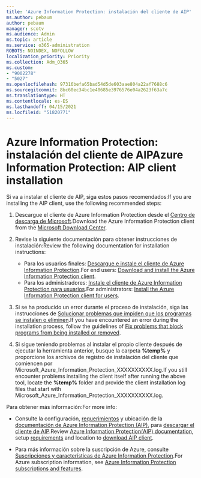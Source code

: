 ```yaml
---
title: 'Azure Information Protection: instalación del cliente de AIP'
ms.author: pebaum
author: pebaum
manager: scotv
ms.audience: Admin
ms.topic: article
ms.service: o365-administration
ROBOTS: NOINDEX, NOFOLLOW
localization_priority: Priority
ms.collection: Adm_O365
ms.custom:
- "9002278"
- "5027"
ms.openlocfilehash: 97316befa65bad54d5de603aae804a22af7688c6
ms.sourcegitcommit: 8bc60ec34bc1e40685e3976576e04a2623f63a7c
ms.translationtype: HT
ms.contentlocale: es-ES
ms.lasthandoff: 04/15/2021
ms.locfileid: "51820771"
---
```

# <a name="azure-information-protection-aip-client-installation"></a><span data-ttu-id="7f271-102">Azure Information Protection: instalación del cliente de AIP</span><span class="sxs-lookup"><span data-stu-id="7f271-102">Azure Information Protection: AIP client installation</span></span>

<span data-ttu-id="7f271-103">Si va a instalar el cliente de AIP, siga estos pasos recomendados:</span><span class="sxs-lookup"><span data-stu-id="7f271-103">If you are installing the AIP client, use the following recommended steps:</span></span>

1. <span data-ttu-id="7f271-104">Descargue el cliente de Azure Information Protection desde el [Centro de descarga de Microsoft](https://www.microsoft.com/download/details.aspx?id=53018).</span><span class="sxs-lookup"><span data-stu-id="7f271-104">Download the Azure Information Protection client from the [Microsoft Download Center](https://www.microsoft.com/download/details.aspx?id=53018).</span></span>

2. <span data-ttu-id="7f271-105">Revise la siguiente documentación para obtener instrucciones de instalación:</span><span class="sxs-lookup"><span data-stu-id="7f271-105">Review the following documentation for installation instructions:</span></span>

    - <span data-ttu-id="7f271-106">Para los usuarios finales: [Descargue e instale el cliente de Azure Information Protection](https://docs.microsoft.com/azure/information-protection/rms-client/install-client-app).</span><span class="sxs-lookup"><span data-stu-id="7f271-106">For end users: [Download and install the Azure Information Protection client](https://docs.microsoft.com/azure/information-protection/rms-client/install-client-app).</span></span>
    - <span data-ttu-id="7f271-107">Para los administradores: [Instale el cliente de Azure Information Protection para usuarios](https://docs.microsoft.com/azure/information-protection/rms-client/client-admin-guide-install).</span><span class="sxs-lookup"><span data-stu-id="7f271-107">For administrators: [Install the Azure Information Protection client for users](https://docs.microsoft.com/azure/information-protection/rms-client/client-admin-guide-install).</span></span>

3. <span data-ttu-id="7f271-108">Si se ha producido un error durante el proceso de instalación, siga las instrucciones de [Solucionar problemas que impiden que los programas se instalen o eliminen](https://support.microsoft.com/help/17588/windows-fix-problems-that-block-programs-being-installed-or-removed).</span><span class="sxs-lookup"><span data-stu-id="7f271-108">If you have encountered an error during the installation process, follow the guidelines of [Fix problems that block programs from being installed or removed](https://support.microsoft.com/help/17588/windows-fix-problems-that-block-programs-being-installed-or-removed).</span></span>

4. <span data-ttu-id="7f271-109">Si sigue teniendo problemas al instalar el propio cliente después de ejecutar la herramienta anterior, busque la carpeta **%temp%** y proporcione los archivos de registro de instalación del cliente que comiencen por Microsoft_Azure_Information_Protection_XXXXXXXXXX.log.</span><span class="sxs-lookup"><span data-stu-id="7f271-109">If you still encounter problems installing the client itself after running the above tool, locate the **%temp%** folder and provide the client installation log files that start with Microsoft_Azure_Information_Protection_XXXXXXXXXX.log.</span></span>

<span data-ttu-id="7f271-110">Para obtener más información:</span><span class="sxs-lookup"><span data-stu-id="7f271-110">For more info:</span></span>

- <span data-ttu-id="7f271-111">Consulte la configuración, [requerimientos](https://docs.microsoft.com/azure/information-protection/get-started/requirements) y ubicación de la [documentación de Azure Information Protection (AIP)](https://docs.microsoft.com/azure/information-protection/what-is-information-protection), para [descargar el cliente de AIP](https://www.microsoft.com/download/details.aspx?id=53018).</span><span class="sxs-lookup"><span data-stu-id="7f271-111">Review [Azure Information Protection(AIP) documentation](https://docs.microsoft.com/azure/information-protection/what-is-information-protection), setup [requirements](https://docs.microsoft.com/azure/information-protection/get-started/requirements) and location to [download AIP client](https://www.microsoft.com/download/details.aspx?id=53018).</span></span>

- <span data-ttu-id="7f271-112">Para más información sobre la suscripción de Azure, consulte [Suscripciones y características de Azure Information Protection](https://azure.microsoft.com/pricing/details/information-protection).</span><span class="sxs-lookup"><span data-stu-id="7f271-112">For Azure subscription information, see [Azure Information Protection subscriptions and features](https://azure.microsoft.com/pricing/details/information-protection).</span></span>

